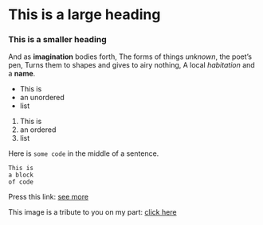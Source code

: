 # This is a large heading

### This is a smaller heading

And as **imagination** bodies forth,
The forms of things *unknown*, the poet’s pen,
Turns them to shapes and gives to airy nothing,
A local *habitation* and a **name**.

- This is
- an unordered
- list

1. This is
2. an ordered
3. list

Here is `some code` in the middle of a sentence.

```
This is
a block
of code
```

Press this link: [see more](https://www.nih.gov/news-events/news-releases/nih-clinical-trial-remdesivir-treat-covid-19-begins)

This image is a tribute to you  on my part: [click here](https://www.google.com/search?q=chimpanzee+middle+finger&client=ubuntu&channel=fs&sxsrf=ALeKk00W2PVpRo0LYb_EDUaGX0_2qkk6pw:1587147428371&source=lnms&tbm=isch&sa=X&ved=2ahUKEwiRg7L1iPDoAhWSIbcAHUexDEkQ_AUoAXoECAwQAw&biw=1533&bih=771#imgrc=NRh5lhjKbEI5BM)
